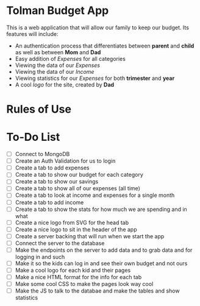 # Tolman Budget App

This is a web application that will allow our family to keep our budget. Its features will include:
- An authentication process that differentiates between **parent** and **child** as well as between **Mom** and **Dad**
- Easy addition of _Expenses_ for all categories
- Viewing the data of our _Expenses_
- Viewing the data of our _Income_
- Viewing statistics for our _Expenses_ for both **trimester** and **year**
- A cool _logo_ for the site, created by **Dad**

# Rules of Use


# To-Do List

- [ ] Connect to MongoDB
- [ ] Create an Auth Validation for us to login
- [ ] Create a tab to add expenses
- [ ] Create a tab to show our budget for each category
- [ ] Create a tab to show our savings
- [ ] Create a tab to show all of our expenses (all time)
- [ ] Create a tab to look at income and expenses for a single month
- [ ] Create a tab to add income
- [ ] Create a tab to show the stats for how much we are spending and in what
- [ ] Create a nice logo from SVG for the head tab
- [ ] Create a nice logo to sit in the header of the app
- [ ] Create a server backing that will run when we start the app
- [ ] Connect the server to the database
- [ ] Make the endpoints on the server to add data and to grab data and for logging in and such
- [ ] Make it so the kids can log in and see their own budget and not ours
- [ ] Make a cool logo for each kid and their pages
- [ ] Make a nice HTML format for the info for each tab
- [ ] Make some cool CSS to make the pages look way cool
- [ ] Make the JS to talk to the databae and make the tables and show statistics
